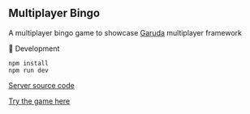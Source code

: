 ## Multiplayer Bingo

A multiplayer bingo game to showcase [Garuda](https://github.com/gamezop/garuda) multiplayer framework

:construction_worker: Development

```
npm install
npm run dev
```

[Server source code](https://github.com/madclaws/Dingo)

[Try the game here](https://madclaws.github.io/Bingo)
